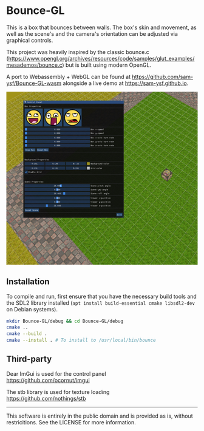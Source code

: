 # Bounce-GL

This is a box that bounces between walls. The box's skin and movement, as well as the scene's and the camera's orientation can be adjusted via graphical controls.

This project was heavily inspired by the classic bounce.c (<https://www.opengl.org/archives/resources/code/samples/glut_examples/mesademos/bounce.c>) but is built using modern OpenGL.

A port to Webassembly + WebGL can be found at <https://github.com/sam-ysf/Bounce-GL-wasm> alongside a live demo at <https://sam-ysf.github.io>.


![Bouncing box](demo/img2.jpg)


Installation
--------------------------------------------------------------------------------
To compile and run, first ensure that you have the necessary build tools and the SDL2 library installed (`apt install build-essential cmake libsdl2-dev` on Debian systems).

```Bash
mkdir Bounce-GL/debug && cd Bounce-GL/debug
cmake ..
cmake --build .
cmake --install . # To install to /usr/local/bin/bounce
```

Third-party
--------------------------------------------------------------------------------
Dear ImGui is used for the control panel\
<https://github.com/ocornut/imgui>

The stb library is used for texture loading\
<https://github.com/nothings/stb>


--------------------------------------------------------------------------------
This software is entirely in the public domain and is provided as is, without restricitions. See the LICENSE for more information.
